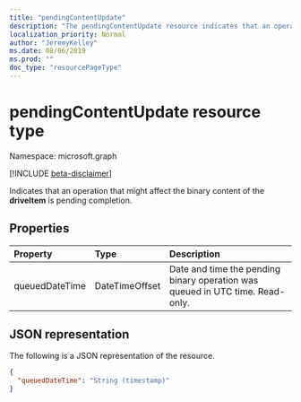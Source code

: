 ```yaml
---
title: "pendingContentUpdate"
description: "The pendingContentUpdate resource indicates that an operation that might affect the binary content of the driveItem is pending completion."
localization_priority: Normal
author: "JeremyKelley"
ms.date: 08/06/2019
ms.prod: ""
doc_type: "resourcePageType"
---
```


# pendingContentUpdate resource type

Namespace: microsoft.graph

[!INCLUDE [beta-disclaimer](../../includes/beta-disclaimer.md)]

Indicates that an operation that might affect the binary content of the **driveItem** is pending completion.

## Properties

| Property     | Type         | Description |
|:-------------|:-------------|:------------|
|queuedDateTime|DateTimeOffset|Date and time the pending binary operation was queued in UTC time. Read-only.|

## JSON representation

The following is a JSON representation of the resource.

<!-- {
  "blockType": "resource",
  "optionalProperties": [

  ],
  "@odata.type": "microsoft.graph.pendingContentUpdate",
  "baseType": null
}-->

```json
{
  "queuedDateTime": "String (timestamp)"
}
```

<!-- uuid: 16cd6b66-4b1a-43a1-adaf-3a886856ed98
2019-02-04 14:57:30 UTC -->
<!-- {
  "type": "#page.annotation",
  "description": "The pendingContentUpdate resource indicates that an operation that may affect the binary content of the DriveItem is pending completion.",
  "keywords": "pendingoperation,operation,pendingcontentupdate",
  "section": "documentation",
  "tocPath": ""
}-->
